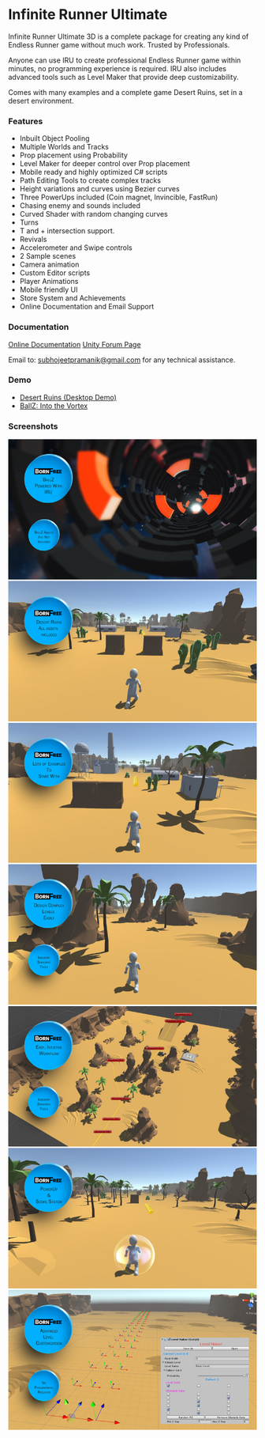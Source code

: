 # Infinite Runner Ultimate

Infinite Runner Ultimate 3D is a complete package for creating any kind of Endless Runner game without much work. Trusted by Professionals. 

Anyone can use IRU to create professional Endless Runner game within minutes, no programming experience is required. IRU also includes advanced tools such as Level Maker that provide deep customizability.

Comes with many examples and a complete game Desert Ruins, set in a desert environment. 

### Features 
* Inbuilt Object Pooling
* Multiple Worlds and Tracks 
* Prop placement using Probability
* Level Maker for deeper control over Prop placement
* Mobile ready and highly optimized C# scripts
* Path Editing Tools to create complex tracks
* Height variations and curves using Bezier curves
* Three PowerUps included (Coin magnet, Invincible, FastRun) 
* Chasing enemy and sounds included 
* Curved Shader with random changing curves
* Turns 
* T and + intersection support.
* Revivals 
* Accelerometer and Swipe controls
* 2 Sample scenes
* Camera animation
* Custom Editor scripts 
* Player Animations
* Mobile friendly UI 
* Store System and Achievements 
* Online Documentation and Email Support

### Documentation
[Online Documentation](http://www.subhojeet.in/irudocs/)
[Unity Forum Page](http://forum.unity3d.com/threads/infinite-runner-ultimate-coming-soon.272328/)

Email to: subhojeetpramanik@gmail.com for any technical assistance.


### Demo 
* [Desert Ruins (Desktop Demo)](https://drive.google.com/file/d/0B_n0oNvbDHhAbWhwc25vdXRKVjg/view)
* [BallZ: Into the Vortex](https://play.google.com/store/apps/details?id=com.bfl.ballz&hl=en)

### Screenshots
![1](/__images/1.jpg)
![2](/__images/2.jpg)
![3](/__images/3.jpg)
![4](/__images/4.jpg)
![5](/__images/5.jpg)
![6](/__images/6.jpg)
![7](/__images/7.jpg)